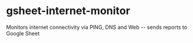 # gsheet-internet-monitor
Monitors internet connectivity via PING, DNS and Web -- sends reports to Google Sheet
